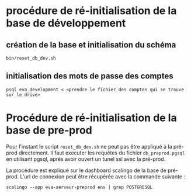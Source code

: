 # procédure de ré-initialisation de la base de développement

## création de la base et initialisation du schéma
    bin/reset_db_dev.sh

## initialisation des mots de passe des comptes
    psql eva_development < <prendre le fichier des comptes qui se trouve sur le drive>

# Procédure de ré-initialisation de la base de pre-prod

Pour l'instant le script `reset_db_dev.sh` ne peut pas être appliqué à la pré-prod directement.
Il faut executer les requêtes du fichier `db_preprod.pgsql` en utilisant pgsql, après avoir ouvert un tunel ssl avec la pré-prod.

La procédure est expliqué sur le dashboard scalingo de la base de pré-prod.
L'url de connexion peut être récupérée avec la commande suivante :

    scalingo --app eva-serveur-preprod env | grep POSTGRESQL

